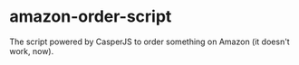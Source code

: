 # amazon-order-script
The script powered by CasperJS to order something on Amazon (it doesn't work, now).
